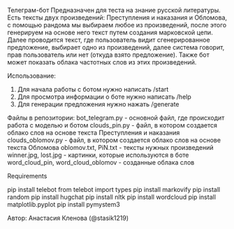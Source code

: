 Телеграм-бот
Предназначен для теста на знание русской литературы. Есть тексты двух произведений:
Преступления и наказания и Обломова, с помощью рандома мы выбираем любое из произведений, после этого генерируем на основе него текст путем создания марковской цепи.
Далее проводится текст, где пользователь видит сгенерированное предложение, выбирает одно из произведений, далее система говорит, прав пользователь или нет (откуда взято предложение).
Также бот может показать облака частотных слов из этих произведений.

Использование:
1. Для начала работы с ботом нужно написать /start
2. Для просмотра информации о боте нужно написать /help
3. Для генерации предложения нужно нажать /generate

Файлы в репозитории:
bot_telegram.py - основной файл, где происходит работа с моделью и ботом
clouds_pin.py - файл, в котором создается облако слов на основе текста Преступления и наказания
clouds_oblomov.py - файл, в котором создается облако слов на основе текста Обломова
oblomov.txt, PiN.txt - тексты нужных произведений
winner.jpg, lost.jpg - картинки, которые используются в боте
word_cloud_pin, word_cloud_oblomov - созданные облака слов

Requirements

pip install telebot
from telebot import types
pip install markovify
pip install random
pip install hugchat
pip install nltk
pip install wordcloud
pip install matplotlib.pyplot
pip install pymystem3

Автор: Анастасия Кленова (@stasik1219)
